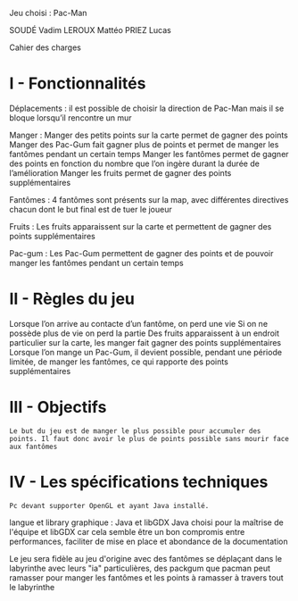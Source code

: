 Jeu choisi : Pac-Man

SOUDÉ Vadim
LEROUX Mattéo
PRIEZ Lucas

Cahier des charges 

# I - Fonctionnalités

Déplacements : il est possible de choisir la direction de Pac-Man mais il se bloque lorsqu’il rencontre un mur

Manger : 
Manger des petits points sur la carte permet de gagner des points
Manger des Pac-Gum fait gagner plus de points et permet de manger les fantômes pendant un certain temps
Manger les fantômes permet de gagner des points en fonction du nombre que l’on ingère durant la durée de l’amélioration
Manger les fruits permet de gagner des points supplémentaires

Fantômes : 4 fantômes sont présents sur la map, avec différentes directives chacun dont le but final est de tuer le joueur

Fruits : Les fruits apparaissent sur la carte et permettent de gagner des points supplémentaires

Pac-gum : Les Pac-Gum permettent de gagner des points et de pouvoir manger les fantômes pendant un certain temps 

# II - Règles du jeu 

Lorsque l’on arrive au contacte d’un fantôme, on perd une vie
Si on ne possède plus de vie on perd la partie
Des fruits apparaissent à un endroit particulier sur la carte, les manger fait gagner des points supplémentaires
Lorsque l’on mange un Pac-Gum, il devient possible, pendant une période limitée,  de manger les fantômes, ce qui rapporte des points supplémentaires

# III - Objectifs

	Le but du jeu est de manger le plus possible pour accumuler des points. Il faut donc avoir le plus de points possible sans mourir face aux fantômes
# IV - Les spécifications techniques

	Pc devant supporter OpenGL et ayant Java installé.


langue et library graphique : Java et libGDX
Java choisi pour la maîtrise de l'équipe et libGDX car cela semble être un bon compromis entre performances, faciliter de mise en place et abondance de la documentation

Le jeu sera fidèle au jeu d'origine avec des fantômes se déplaçant dans le labyrinthe avec leurs "ia" particulières, des packgum que pacman peut ramasser pour manger les fantômes et les points à ramasser à travers tout le labyrinthe
